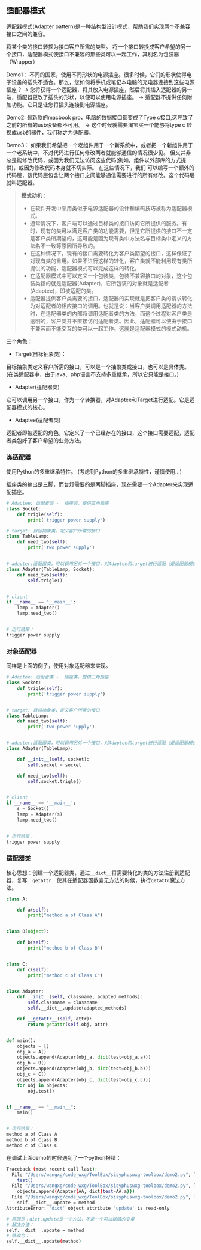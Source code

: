## 适配器模式


适配器模式(Adapter pattern)是一种结构型设计模式，帮助我们实现两个不兼容接口之间的兼容。

将某个类的接口转换为接口客户所需的类型。
将一个接口转换成客户希望的另一个接口，适配器模式使接口不兼容的那些类可以一起工作，其别名为包装器（Wrapper）


Demo1：
不同的国家，使用不同形状的电源插座。很多时候，它们的形状使得电子设备的插头不适合。那么，您如何将手机或笔记本电脑的充电器连接到这些电源插座？
-> 您将获得一个适配器，将其放入电源插座，然后将其插入适配器的另一端，适配器更改了插头的形状，以便可以使用电源插座。
-> 适配器不提供任何附加功能。它只是让您将插头连接到电源插座。

Demo2:
最新款的macbook pro，电脑的数据接口都变成了Type c接口,这导致了之前的所有的usb设备都不可用。
-> 这个时候就需要淘宝买一个能够将type c 转换成usb的器件，我们称之为适配器。

Demo3：
如果我们希望把一个老组件用于一个新系统中，或者把一个新组件用于一个老系统中，不对代码进行任何修改两者就能够通信的情况很少见。
但又并非总是能修改代码，或因为我们无法访问这些代码(例如，组件以外部库的方式提供)，或因为修改代码本身就不切实际。
在这些情况下，我们 可以编写一个额外的代码层，该代码层包含让两个接口之间能够通信需要进行的所有修改。这个代码层就叫适配器。


> **模式动机：**
> - 在软件开发中采用类似于电源适配器的设计和编码技巧被称为适配器模式。 
> - 通常情况下，客户端可以通过目标类的接口访问它所提供的服务。有时，现有的类可以满足客户类的功能需要，但是它所提供的接口不一定是客户类所期望的，这可能是因为现有类中方法名与目标类中定义的方法名不一致等原因所导致的。
> - 在这种情况下，现有的接口需要转化为客户类期望的接口，这样保证了对现有类的重用。如果不进行这样的转化，客户类就不能利用现有类所提供的功能，适配器模式可以完成这样的转化。
> - 在适配器模式中可以定义一个包装类，包装不兼容接口的对象，这个包装类指的就是适配器(Adapter)，它所包装的对象就是适配者(Adaptee)，即被适配的类。
> - 适配器提供客户类需要的接口，适配器的实现就是把客户类的请求转化为对适配者的相应接口的调用。也就是说：当客户类调用适配器的方法时，在适配器类的内部将调用适配者类的方法，而这个过程对客户类是透明的，客户类并不直接访问适配者类。因此，适配器可以使由于接口不兼容而不能交互的类可以一起工作。这就是适配器模式的模式动机。


三个角色：
- Target(目标抽象类)： 

目标抽象类定义客户所需的接口，可以是一个抽象类或接口，也可以是具体类。
  (在类适配器中，由于java、php语言不支持多重继承，所以它只能是接口。)

- Adapter(适配器类)

它可以调用另一个接口，作为一个转换器，对Adaptee和Target进行适配。它是适配器模式的核心。

- Adaptee(适配者类)

适配者即被适配的角色，它定义了一个已经存在的接口，这个接口需要适配，适配者类包好了客户希望的业务方法。




### 类适配器

使用Python的多重继承特性。
(考虑到Python的多重继承特性，谨慎使用...)

插座类的输出是三脚，而台灯需要的是两脚插座，现在需要一个Adapter来实现适配插座。

```python
# Adaptee: 适配者类 -  插座类，提供三角插座
class Socket:
    def trigle(self):
        print('trigger power supply')

# target: 目标抽象类，定义客户所需的接口
class TableLamp:
    def need_two(self):
        print('two power supply')


# adapter:适配器类，可以调用另外一个接口，对Adaptee和target进行适配（是适配器模式的核心）
class Adapter(TableLamp, Socket):
    def need_two(self):
        self.trigle()


# client
if __name__ == '__main__':
    lamp = Adapter()
    lamp.need_two()


# 运行结果：
trigger power supply
```


### 对象适配器

同样是上面的例子，使用对象适配器来实现。

```python
# Adaptee: 适配者类 -  插座类，提供三角插座
class Socket:
    def trigle(self):
        print('trigger power supply')


# target: 目标抽象类，定义客户所需的接口
class TableLamp:
    def need_two(self):
        print('two power supply')


# adapter:适配器类，可以调用另外一个接口，对Adaptee和target进行适配（是适配器模式的核心）
class Adapter(TableLamp):

    def __init__(self, socket):
        self.socket = socket

    def need_two(self):
        self.socket.trigle()


# client
if __name__ == '__main__':
    s = Socket()
    lamp = Adapter(s)
    lamp.need_two()

    
# 运行结果：
trigger power supply
```


### 适配器类

核心思想：创建一个适配器类，通过`__dict__`将需要转化的类的方法注册到适配器，复写`__getattr__`使其在适配器函数查无方法的时候，执行`getattr`魔法方法。

```python
class A:

    def a(self):
        print("method a of Class A")


class B(object):

    def b(self):
        print("method b of Class B")


class C:
    def c(self):
        print("method c of Class C")


class Adapter:
    def __init__(self, classname, adapted_methods):
        self.classname = classname
        self.__dict__.update(adapted_methods)

    def __getattr__(self, attr):
        return getattr(self.obj, attr)


def main():
    objects = []
    obj_a = A()
    objects.append(Adapter(obj_a, dict(test=obj_a.a)))
    obj_b = B()
    objects.append(Adapter(obj_b, dict(test=obj_b.b)))
    obj_c = C()
    objects.append(Adapter(obj_c, dict(test=obj_c.c)))
    for obj in objects:
        obj.test()


if __name__ == "__main__":
    main()


# 运行结果：
method a of Class A
method b of Class B
method c of Class C
```

在调试上面demo的时候遇到了一个python报错：
```bash
Traceback (most recent call last):
  File "/Users/wangxg/code_wxg/ToolBox/sisyphuswxg-toolbox/demo2.py", line 39, in <module>
    test()
  File "/Users/wangxg/code_wxg/ToolBox/sisyphuswxg-toolbox/demo2.py", line 29, in test
    objects.append(Adapter(AA, dict(test=AA.a)))
  File "/Users/wangxg/code_wxg/ToolBox/sisyphuswxg-toolbox/demo2.py", line 20, in __init__
    self.__dict__.update = method
AttributeError: 'dict' object attribute 'update' is read-only

# 原因是：dict.update是一个方法，不是一个可以赋值的变量
# 解决办法：
self.__dict__.update = method 
# 修改为：
self.__dict__.update(method)
```